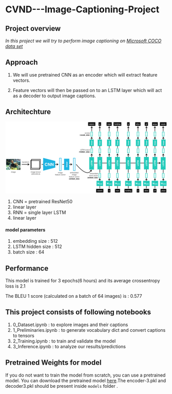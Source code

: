 # CVND---Image-Captioning-Project

## Project overview
_In this project we will try to perform image captioning on [Microsoft COCO data set](http://cocodataset.org/#home)_

## Approach

1. We will use pretrained CNN as an encoder which will extract feature vectors.

2. Feature vectors will then be passed on to an LSTM layer which will act as a decoder to output image captions.

## Architechture

<p align="center">
  <img src="images/encoder-decoder.png">
</p>

1. CNN = pretrained ResNet50
2. linear layer 
3. RNN = single layer LSTM 
4. linear layer

#### model parameters
1. embedding size     : 512
2. LSTM hidden size   : 512
3. batch size         : 64

## Performance

This model is trained for 3 epochs(6 hours) and its average crossentropy loss is 2.1

The BLEU 1 score (calculated on a batch of 64 images) is : 0.577

## This project consists of following notebooks
1. 0_Dataset.ipynb : to explore images and their captions
2. 1_Preliminaries.ipynb : to generate vocabulary dict and convert captions to tensors
3. 2_Training.ipynb : to train and validate the model
4. 3_Inference.ipynb : to analyze our results/predictions

## Pretrained Weights for model
If you do not want to train the model from scratch, you can use a pretrained model. You can download the pretrained model [here](https://www.dropbox.com/sh/wu5gz3sq5nz2d6p/AAA-UWz3ed51Gv9npRGG3VWha?dl=0).The encoder-3.pkl and decoder3.pkl should be present inside `models` folder .


